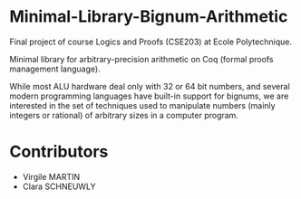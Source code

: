 # Minimal-Library-Bignum-Arithmetic

Final project of course Logics and Proofs (CSE203) at Ecole Polytechnique.

Minimal library for arbitrary-precision arithmetic on Coq (formal proofs management language).

While most ALU hardware deal only with 32 or 64 bit numbers, and several modern programming languages have built-in support for bignums, we are interested in the set of techniques used to manipulate numbers (mainly integers or rational) of arbitrary sizes in a computer program.

# Contributors 
- Virgile MARTIN
- Clara SCHNEUWLY
